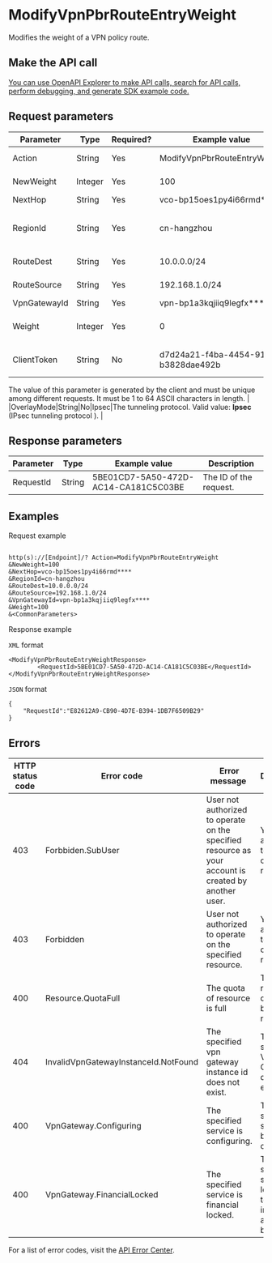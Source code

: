 # ModifyVpnPbrRouteEntryWeight

Modifies the weight of a VPN policy route.

## Make the API call

[You can use OpenAPI Explorer to make API calls, search for API calls, perform debugging, and generate SDK example code.](https://api.aliyun.com/#product=Vpc&api=ModifyVpnPbrRouteEntryWeight&type=RPC&version=2016-04-28)

## Request parameters

|Parameter|Type|Required?|Example value|Description|
|---------|----|---------|-------------|-----------|
|Action|String|Yes|ModifyVpnPbrRouteEntryWeight|The name of this action. Value: **ModifyVpnPbrRouteEntryWeight**. |
|NewWeight|Integer|Yes|100|The new weight. Valid values: **0**\|**100**. |
|NextHop|String|Yes|vco-bp15oes1py4i66rmd\*\*\*\*|The next hop of the policy route. |
|RegionId|String|Yes|cn-hangzhou|The ID of the region to which the VPN policy route belongs. To query the region ID, call [DescribeRegions](~~36063~~). |
|RouteDest|String|Yes|10.0.0.0/24|The destination CIDR block of the policy route. |
|RouteSource|String|Yes|192.168.1.0/24|The source CIDR block of the policy route. |
|VpnGatewayId|String|Yes|vpn-bp1a3kqjiiq9legfx\*\*\*\*|The ID of the VPN Gateway. |
|Weight|Integer|Yes|0|The weight set before the VPN policy route is modified. Valid values: **0**\|**100**. |
|ClientToken|String|No|d7d24a21-f4ba-4454-9173-b3828dae492b|The client token. It is used to ensure the idempotence of the request.

 The value of this parameter is generated by the client and must be unique among different requests. It must be 1 to 64 ASCII characters in length. |
|OverlayMode|String|No|Ipsec|The tunneling protocol. Valid value: **Ipsec** \(IPsec tunneling protocol \). |

## Response parameters

|Parameter|Type|Example value|Description|
|---------|----|-------------|-----------|
|RequestId|String|5BE01CD7-5A50-472D-AC14-CA181C5C03BE|The ID of the request. |

## Examples

Request example

```

http(s)://[Endpoint]/? Action=ModifyVpnPbrRouteEntryWeight
&NewWeight=100
&NextHop=vco-bp15oes1py4i66rmd****	
&RegionId=cn-hangzhou
&RouteDest=10.0.0.0/24
&RouteSource=192.168.1.0/24
&VpnGatewayId=vpn-bp1a3kqjiiq9legfx****
&Weight=100
&<CommonParameters>

```

Response example

`XML` format

```
<ModifyVpnPbrRouteEntryWeightResponse>
        <RequestId>5BE01CD7-5A50-472D-AC14-CA181C5C03BE</RequestId>
</ModifyVpnPbrRouteEntryWeightResponse>
```

`JSON` format

```
{
	"RequestId":"E82612A9-CB90-4D7E-B394-1DB7F6509B29"
}
```

## Errors

|HTTP status code|Error code|Error message |Description|
|----------------|----------|--------------|-----------|
|403|Forbbiden.SubUser|User not authorized to operate on the specified resource as your account is created by another user.|You are not authorized to operate on this resource.|
|403|Forbidden|User not authorized to operate on the specified resource.|You are not authorized to operate on this resource.|
|400|Resource.QuotaFull|The quota of resource is full|The resource quota has been reached.|
|404|InvalidVpnGatewayInstanceId.NotFound|The specified vpn gateway instance id does not exist.|The specified VPN Gateway does not exist.|
|400|VpnGateway.Configuring|The specified service is configuring.|The specified service is being configured.|
|400|VpnGateway.FinancialLocked|The specified service is financial locked.|The specified service is locked due to insufficient account balance.|

For a list of error codes, visit the [API Error Center](https://error-center.alibabacloud.com/status/product/Vpc).

